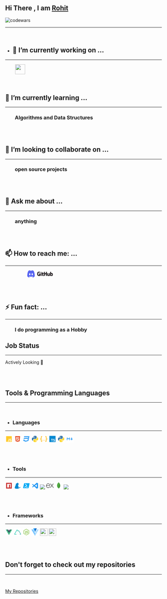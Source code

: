 ## Hi There , I am  [Rohit](https://github.com/stellarNuke)

![codewars](https://www.codewars.com/users/stellar_nuke/badges/small)

---
<br>

- ##  🔭 I’m currently working on ...

---

  &nbsp; &nbsp; &nbsp; &nbsp; [<img height="32" width="32" src="https://i.imgur.com/TyyL0MG.png">](https://github/stellarNuke/wingy) 



<br>

## 🌱 I’m currently learning ...
---
###   &nbsp; &nbsp; &nbsp; &nbsp; Algorithms and Data Structures

<br><br>

## 👯 I’m looking to collaborate on ...
---

### &nbsp; &nbsp; &nbsp; &nbsp; open source projects



<br><br>

## 💬 Ask me about ...
----
### &nbsp; &nbsp; &nbsp; &nbsp; anything


<br><br> 

## 📫 How to reach me: ...
---
   &nbsp; &nbsp; &nbsp; &nbsp; &nbsp; &nbsp; &nbsp; &nbsp; &nbsp; [<img height="24" width="24" href="" src="Assets\Discord.svg">](https://discord.gg/x7hFCFDh)
   [<img  height="24" href="" src="Assets\github.png">](https://github.com/stellarNuke)



<br><br>

## ⚡ Fun fact: ...

---

### &nbsp; &nbsp; &nbsp; &nbsp;   I do programming as a Hobby

## Job Status

---

Actively Looking 👀


<br><br>

## Tools & Programming Languages

---

<br>

- ### Languages

---
<p>
<img height="24" width="24" src="Assets\icons\javascript.svg">
<img height="24" width="24" src="Assets\icons\html.svg">
<img height="24" width="24" src="Assets\icons\css.svg">


<img height="24" width="24" src="Assets\icons\python.svg">
<img height="24" width="24" src="Assets\icons\json.svg">
<img height="24" width="24" src="Assets\icons\typescript.svg">
<img height="24" width="24" src="Assets\icons\python.svg">
<img height="24" width="24" src="Assets\icons\markdown.svg">
</p>

<br><br>

- ### Tools
---
<p>
<img height="24" width="24" src="Assets\icons\npm.svg">
<img height="24" width="24" src="Assets\icons\yarn.svg">
<img height="24" width="24" src="Assets\icons\powershell.svg">
<img height="24" width="24" src="Assets\icons\vscode.svg">
<img height="24"  src="https://supabase.io/new/images/logo-dark.png">
<img height="24"  src="Assets/expressjs.svg">
<img height="24"  src="Assets/mongodb.svg">
<img height="24"  src="Assets/git.svg">
</p>

<br>
<br>

- ### Frameworks
---
<p>
<img height="24" width="24" src="Assets\icons\vue.svg">
<img height="24" width="24" src="Assets\icons\nuxt.svg">
<img height="24" width="24" src="Assets\icons\nodejs.svg">
<img height="24" width="24" src="Assets\vuetify.svg">

<img height="24" width="24" src="https://threejs.org/files/favicon.ico">
<img height="24" width="24" src="https://www.electronjs.org/images/favicon.b7a59262df48d6563400baf5671da548.ico">
</p>


<br><br>

##  Don't forget to check out my repositories
---
<br>

[My Repositories](https://github.com/stellarNuke?tab=repositories)








